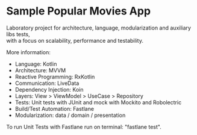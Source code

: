 # Sample Popular Movies App

Laboratory project for architecture, language, modularization and auxiliary libs tests,  
with a focus on scalability, performance and testability.

More information:  
- Language: Kotlin  
- Architecture: MVVM  
- Reactive Programming: RxKotlin  
- Communication: LiveData  
- Dependency Injection: Koin  
- Layers: View > ViewModel > UseCase > Repository  
- Tests: Unit tests with JUnit and mock with Mockito and Robolectric  
- Build/Test Automation: Fastlane  
- Modularization: data / domain / presentation

To run Unit Tests with Fastlane run on terminal: "fastlane test".
